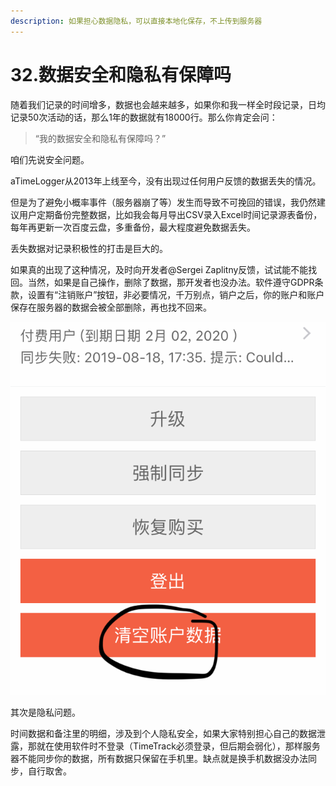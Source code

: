 ```yaml
---
description: 如果担心数据隐私，可以直接本地化保存，不上传到服务器
---
```


# 32.数据安全和隐私有保障吗

随着我们记录的时间增多，数据也会越来越多，如果你和我一样全时段记录，日均记录50次活动的话，那么1年的数据就有18000行。那么你肯定会问：

> “我的数据安全和隐私有保障吗？”

咱们先说安全问题。

aTimeLogger从2013年上线至今，没有出现过任何用户反馈的数据丢失的情况。

但是为了避免小概率事件（服务器崩了等）发生而导致不可挽回的错误，我仍然建议用户定期备份完整数据，比如我会每月导出CSV录入Excel时间记录源表备份，每年再更新一次百度云盘，多重备份，最大程度避免数据丢失。

丢失数据对记录积极性的打击是巨大的。

如果真的出现了这种情况，及时向开发者@Sergei Zaplitny反馈，试试能不能找回。当然，如果是自己操作，删除了数据，那开发者也没办法。软件遵守GDPR条款，设置有“注销账户”按钮，非必要情况，千万别点，销户之后，你的账户和账户保存在服务器的数据会被全部删除，再也找不回来。

![&#x6CE8;&#x9500;&#x8D26;&#x6237;&#x6309;&#x94AE;&#xFF0C;&#x52FF;&#x70B9;&#xFF01;](../.gitbook/assets/tu-pian%20%2887%29.png)

其次是隐私问题。

时间数据和备注里的明细，涉及到个人隐私安全，如果大家特别担心自己的数据泄露，那就在使用软件时不登录（TimeTrack必须登录，但后期会弱化），那样服务器不能同步你的数据，所有数据只保留在手机里。缺点就是换手机数据没办法同步，自行取舍。

